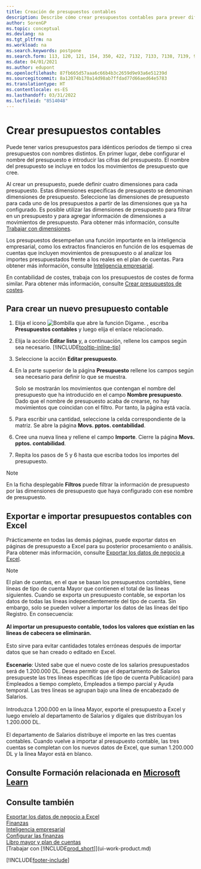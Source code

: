 ```yaml
---
title: Creación de presupuestos contables
description: Describe cómo crear presupuestos contables para prever diferentes actividades financieras y asignar dimensiones para fines de inteligencia empresarial.
author: SorenGP
ms.topic: conceptual
ms.devlang: na
ms.tgt_pltfrm: na
ms.workload: na
ms.search.keywords: postpone
ms.search.form: 113, 120, 121, 154, 350, 422, 7132, 7133, 7138, 7139, 9203, 9219, 9239, 9373, 9374
ms.date: 04/01/2021
ms.author: edupont
ms.openlocfilehash: 87fb665d57aaa6c66b4b3c2659d9e93a6e51239d
ms.sourcegitcommit: 8a12074b170a14d98ab7ffdad77d66aed64e5783
ms.translationtype: HT
ms.contentlocale: es-ES
ms.lasthandoff: 03/31/2022
ms.locfileid: "8514048"
---
```

# <a name="create-gl-budgets"></a>Crear presupuestos contables

Puede tener varios presupuestos para idénticos periodos de tiempo si crea presupuestos con nombres distintos. En primer lugar, debe configurar el nombre del presupuesto e introducir las cifras del presupuesto. El nombre del presupuesto se incluye en todos los movimientos de presupuesto que cree.  

Al crear un presupuesto, puede definir cuatro dimensiones para cada presupuesto. Estas dimensiones específicas de presupuesto se denominan dimensiones de presupuesto. Seleccione las dimensiones de presupuesto para cada uno de los presupuestos a partir de las dimensiones que ya ha configurado. Es posible utilizar las dimensiones de presupuesto para filtrar en un presupuesto y para agregar información de dimensiones a movimientos de presupuesto. Para obtener más información, consulte [Trabajar con dimensiones](finance-dimensions.md).

Los presupuestos desempeñan una función importante en la inteligencia empresarial, como los extractos financieros en función de los esquemas de cuentas que incluyen movimientos de presupuesto o al analizar los importes presupuestados frente a los reales en el plan de cuentas. Para obtener más información, consulte [Inteligencia empresarial](bi.md).

En contabilidad de costes, trabaja con los presupuestos de costes de forma similar. Para obtener más información, consulte [Crear presupuestos de costes](finance-create-cost-budgets.md).  

## <a name="to-create-a-new-gl-budget"></a>Para crear un nuevo presupuesto contable

1. Elija el icono ![Bombilla que abre la función Dígame.](media/ui-search/search_small.png "Dígame qué desea hacer") , escriba **Presupuestos contables** y luego elija el enlace relacionado.  
2. Elija la acción **Editar lista** y, a continuación, rellene los campos según sea necesario. [!INCLUDE[tooltip-inline-tip](includes/tooltip-inline-tip_md.md)]  
3. Seleccione la acción **Editar presupuesto**.
4. En la parte superior de la página **Presupuesto** rellene los campos según sea necesario para definir lo que se muestra.  

    Solo se mostrarán los movimientos que contengan el nombre del presupuesto que ha introducido en el campo **Nombre presupuesto**. Dado que el nombre de presupuesto acaba de crearse, no hay movimientos que coincidan con el filtro. Por tanto, la página está vacía.  
5. Para escribir una cantidad, seleccione la celda correspondiente de la matriz. Se abre la página **Movs. pptos. contabilidad**.  
6. Cree una nueva línea y rellene el campo **Importe**. Cierre la página **Movs. pptos. contabilidad**.  
7. Repita los pasos de 5 y 6 hasta que escriba todos los importes del presupuesto.  

> [!NOTE]  
> En la ficha desplegable **Filtros** puede filtrar la información de presupuesto por las dimensiones de presupuesto que haya configurado con ese nombre de presupuesto.

## <a name="exporting-and-importing-gl-budgets-with-excel"></a>Exportar e importar presupuestos contables con Excel

Prácticamente en todas las demás páginas, puede exportar datos en páginas de presupuesto a Excel para su posterior procesamiento o análisis. Para obtener más información, consulte [Exportar los datos de negocio a Excel](about-export-data.md).

> [!NOTE]
> El plan de cuentas, en el que se basan los presupuestos contables, tiene líneas de tipo de cuenta Mayor que contienen el total de las líneas siguientes. Cuando se exporta un presupuesto contable, se exportan los datos de todas las líneas independientemente del tipo de cuenta. Sin embargo, solo se pueden volver a importar los datos de las líneas del tipo Registro. En consecuencia: <br /><br /> **Al importar un presupuesto contable, todos los valores que existían en las líneas de cabecera se eliminarán.** <br /><br /> Esto sirve para evitar cantidades totales erróneas después de importar datos que se han creado o editado en Excel.<br /><br /> **Escenario**: Usted sabe que el nuevo coste de los salarios presupuestados será de 1.200.000 DL. Desea permitir que el departamento de Salarios presupueste las tres líneas específicas (de tipo de cuenta Publicación) para Empleados a tiempo completo, Empleados a tiempo parcial y Ayuda temporal. Las tres líneas se agrupan bajo una línea de encabezado de Salarios.<br /><br />Introduzca 1.200.000 en la línea Mayor, exporte el presupuesto a Excel y luego envíelo al departamento de Salarios y dígales que distribuyan los 1.200.000 DL.<br /><br /> El departamento de Salarios distribuye el importe en las tres cuentas contables. Cuando vuelve a importar al presupuesto contable, las tres cuentas se completan con los nuevos datos de Excel, que suman 1.200.000 DL y la línea Mayor está en blanco.

## <a name="see-related-training-at-microsoft-learn"></a>Consulte Formación relacionada en [Microsoft Learn](/learn/modules/budgets-exchange-rates-dynamics-365-business-central/index)

## <a name="see-also"></a>Consulte también

[Exportar los datos de negocio a Excel](about-export-data.md)  
[Finanzas](finance.md)  
[Inteligencia empresarial](bi.md)  
[Configurar las finanzas](finance-setup-finance.md)  
[Libro mayor y plan de cuentas](finance-general-ledger.md)  
[Trabajar con [!INCLUDE[prod_short](includes/prod_short.md)]](ui-work-product.md)  


[!INCLUDE[footer-include](includes/footer-banner.md)]